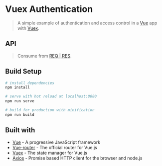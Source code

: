 # Vuex Authentication

> A simple example of authentication and access control in a [Vue](https://vuejs.org/) app with [Vuex](https://vuex.vuejs.org/).

## API
> Consume from [REQ | RES](https://reqres.in/).

## Build Setup

``` bash
# install dependencies
npm install

# serve with hot reload at localhost:8080
npm run serve

# build for production with minification
npm run build
```

## Built with
- [Vue](https://vuejs.org/) - A progressive JavaScript framework
- [Vue-router](https://router.vuejs.org/) - The official router for Vue.js
- [Vuex](https://vuex.vuejs.org/) - The state manager for Vue.js
- [Axios](https://github.com/axios/axios) - Promise based HTTP client for the browser and node.js